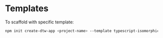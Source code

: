 # Templates

To scaffold with specific template:

```bash
npm init create-dtw-app <project-name> --template typescript-isomorphic
```
